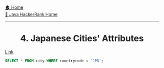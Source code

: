 [🏠 Home](../../../../README.md) <br/>
[🍵 Java HackerRank Home](../Java-HackerRank.md)

<hr/>

<h1 style="text-align: center">4. Japanese Cities' Attributes</h1>

[Link](https://www.hackerrank.com/challenges/japanese-cities-attributes/problem)

```sql
SELECT * FROM city WHERE countrycode = 'JPN';
```
